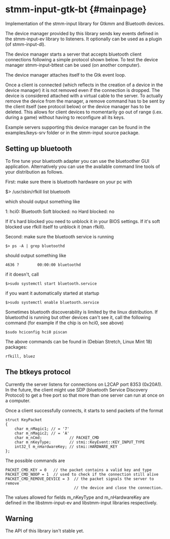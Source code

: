 stmm-input-gtk-bt                                                  {#mainpage}
=================

Implementation of the stmm-input library for Gtkmm and Bluetooth devices.

The device manager provided by this library sends key events defined in the
stmm-input-ev library to listeners.
It optionally can be used as a plugin (of stmm-input-dl).

The device manager starts a server that accepts bluetooth client connections
following a simple protocol shown below.
To test the device manager stmm-input-bttest can be used (on another computer).

The device manager attaches itself to the Gtk event loop.

Once a client is connected (which reflects in the creation of a device in the
device manager) it is not removed even if the connection is dropped. The device
is considered attached with a virtual cable to the server. To actually remove the
device from the manager, a remove command has to be sent by the client itself 
(see protocol below) or the device manager has to be deleted.
This allows for client devices to momentarily go out of range (i.ex. during
a game) without having to reconfigure all its keys.

Example servers supporting this device manager can be found in the
examples/keys-srv folder or in the stmm-input source package.


Setting up bluetooth
--------------------

To fine tune your bluetooth adapter you can use the bluetoother GUI application.
Alternatively you can use the available command line tools of your distribution
as follows.

First: make sure there is bluetooth hardware on your pc with

   $> /usr/sbin/rfkill list bluetooth

which should output something like

   1: hci0: Bluetooth
           Soft blocked: no
           Hard blocked: no

If it's hard blocked you need to unblock it in your BIOS settings.
If it's soft blocked use rfkill itself to unblock it (man rfkill).

Second: make sure the bluetooth service is running

    $> ps -A | grep bluetoothd

should output something like

    4636 ?        00:00:00 bluetoothd

if it doesn't, call

    $>sudo systemctl start bluetooth.service

if you want it automatically started at startup

    $>sudo systemctl enable bluetooth.service


Sometimes bluetooth discoverability is limited by the linux distribution.
If bluetoothd is running but other devices can't see it, call
the following command (for example if the chip is on hci0, see above)

    $sudo hciconfig hci0 piscan


The above commands can be found in (Debian Stretch, Linux Mint 18) packages:

    rfkill, bluez



The btkeys protocol
-------------------

Currently the server listens for connections on L2CAP port 8353 (0x20A1).
In the future, the client might use SDP (bluetooth Service Discovery Protocol)
to get a free port so that more than one server can run at once on a computer.

Once a client successfully connects, it starts to send packets of the format

    struct KeyPacket
    {
        char m_nMagic1; // = '7'
        char m_nMagic2; // = 'A'
        char m_nCmd;            // PACKET_CMD
        char m_nKeyType;        // stmi::KeyEvent::KEY_INPUT_TYPE
        int32_t m_nHardwareKey; // stmi::HARDWARE_KEY
    };

The possible commands are

    PACKET_CMD_KEY = 0   // the packet contains a valid key and type
    PACKET_CMD_NOOP = 1  // used to check if the connection still alive
    PACKET_CMD_REMOVE_DEVICE = 3  // the packet signals the server to remove
                                  // the device and close the connection.

The values allowed for fields m_nKeyType and m_nHardwareKey are defined in the 
libstmm-input-ev and libstmm-input libraries respectively.



Warning
-------
The API of this library isn't stable yet.
